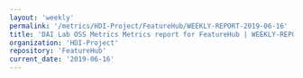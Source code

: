 ```yaml
---
layout: 'weekly'
permalink: '/metrics/HDI-Project/FeatureHub/WEEKLY-REPORT-2019-06-16'
title: 'DAI Lab OSS Metrics Metrics report for FeatureHub | WEEKLY-REPORT-2019-06-16'
organization: 'HDI-Project'
repository: 'FeatureHub'
current_date: '2019-06-16'
---
```

